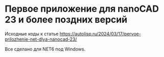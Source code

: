 Первое приложение для nanoCAD 23 и более поздних версий
===
Исходные коды к статье https://autolisp.ru/2024/03/17/pervoe-prilozhenie-net-dlya-nanocad-23/

Все сделано для NET6 под Windows. 
